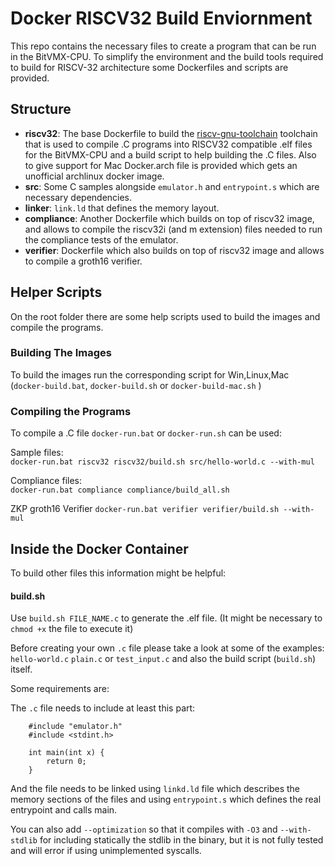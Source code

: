 # Docker RISCV32 Build Enviornment

This repo contains the necessary files to create a program that can be run in the BitVMX-CPU.
To simplify the environment and the build tools required to build for RISCV-32 architecture some Dockerfiles and scripts are provided.


## Structure

- **riscv32**: The base Dockerfile to build the [riscv-gnu-toolchain](https://github.com/riscv/riscv-gnu-toolchain) toolchain that is used to compile .C programs into RISCV32 compatible .elf files for the BitVMX-CPU and a build script to help building the .C files. Also to give support for Mac Docker.arch file is provided which gets an unofficial archlinux docker image.
- **src**: Some C samples alongside `emulator.h` and `entrypoint.s` which are necessary dependencies.
- **linker**: `link.ld` that defines the memory layout.
- **compliance**: Another Dockerfile which builds on top of riscv32 image, and allows to compile the riscv32i (and m extension) files needed to run the compliance tests of the emulator.
- **verifier**: Dockerfile which also builds on top of riscv32 image and allows to compile a groth16 verifier.

## Helper Scripts

On the root folder there are some help scripts used to build the images and compile the programs.

### Building The Images
To build the images run the corresponding script for Win,Linux,Mac (`docker-build.bat`, `docker-build.sh` or `docker-build-mac.sh` )


### Compiling the Programs
To compile a .C file `docker-run.bat` or `docker-run.sh` can be used:

Sample files:  
`docker-run.bat riscv32 riscv32/build.sh src/hello-world.c --with-mul`

Compliance files:  
`docker-run.bat compliance compliance/build_all.sh`

ZKP groth16 Verifier
`docker-run.bat verifier verifier/build.sh --with-mul`


## Inside the Docker Container

To build other files this information might be helpful:

#### build.sh
Use `build.sh FILE_NAME.c` to generate the .elf file. (It might be necessary to `chmod +x` the file to execute it)

Before creating your own `.c` file please take a look at some of the examples: `hello-world.c` `plain.c` or `test_input.c` and also the build script (`build.sh`) itself.

Some requirements are:

The `.c` file needs to include at least this part:
```
    #include "emulator.h"
    #include <stdint.h>

    int main(int x) {
        return 0;
    }
```

And the file needs to be linked using `linkd.ld` file which describes the memory sections of the files and using `entrypoint.s` which defines the real entrypoint and calls main.

You can also add `--optimization` so that it compiles with `-O3` and `--with-stdlib` for including statically the stdlib in the binary, but it is not fully tested and will error if using unimplemented syscalls.